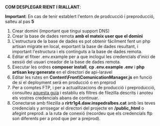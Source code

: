 **COM DESPLEGAR RIENT I RIALLANT**:

**Important**: En cas de tenir establert l'entorn de prodcucció i preproducció, salteu al pas **5**

1. Crear domini (important que tingui support DNS)
2. Crear la base de dades remota **amb el mateix user que el domini**
3. L'estructura de la base de dades es pot obtenir fácilment fent un php artisan migrate en local, exportant la base de dades resultant, i important l'estructura i els continguts a la base de dades remota.
4. Editar el fitxer .env.example per a que inclogui les credencials d'inici de sessió del usuari creador de la base de dades remota.
5. Executar les ordres **composer install**, **cp .env.example .env** i **php artisan key:generate** en el directori de api-laravel
6. Editar les rutes en **Content\Front\ComunicationManager.js** en funció de si el deployment será en producció o en preprod
7. Per a comptes FTP, i per a actualitzacions de producció i preproducció, consulteu [aquesta guía](https://github.com/inspedralbes/tr1-takeaway-dawtr1g4-rodant_i_riallant/blob/main/doc/deployREADME.md) i establiu els filtres de filezilla descrits i anoteu els vostres credencials abans de continuar.
8. Conectarse amb filezilla a **rirtr1g4.daw.inspedralbes.cat** amb les teves credencials y arrosegar el directori del projecte en **/public_html** o afegint preprod. a la ruta de conexió (recordeu que els credencials ftp son diferents per a prod que per a preprod).